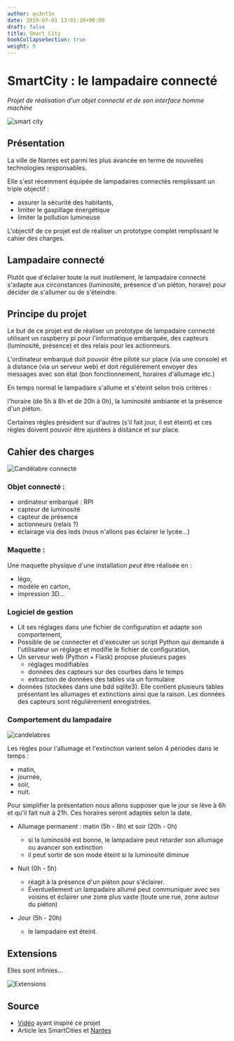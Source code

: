 ```yaml
---
author: qu3nt1n
date: 2019-07-01 13:01:10+00:00
draft: false
title: Smart City
bookCollapseSection: true
weight: 9
---
```



# SmartCity : le lampadaire connecté

_Projet de réalisation d'un objet connecté et de son interface homme machine_

![smart city](https://images.itnewsinfo.com/lmi/articles/grande/000000065177.jpg)

## Présentation

La ville de Nantes est parmi les plus avancée en terme de nouvelles technologies
responsables.

Elle s'est récemment équipée de lampadaires connectés remplissant un triple
objectif :

* assurer la sécurité des habitants,
* limiter le gaspillage énergétique
* limiter la pollution lumineuse

L'objectif de ce projet est de réaliser un prototype complet remplissant le
cahier des charges.

## Lampadaire connecté

Plutôt que d'éclairer toute la nuit inutilement, le lampadaire connecté s'adapte
aux circonstances (luminosité, présence d'un piéton, horaire) pour décider
de s'allumer ou de s'éteindre.

## Principe du projet

Le but de ce projet est de réaliser un prototype de lampadaire connecté
utilisant un raspberry pi pour l'informatique embarquée, des capteurs
(luminosité, présence) et des relais pour les actionneurs.

L'ordinateur embarqué doit pouvoir être piloté sur place (via une console) et à
distance (via un serveur web) et doit régulièrement envoyer des messages avec
son état (bon fonctionnement, horaires d'allumage etc.)

En temps normal le lampadaire s'allume et s'éteint selon trois critères :

l'horaire (de 5h à 8h et de 20h à 0h), la luminosité ambiante et la présence
d'un piéton.

Certaines règles président sur d'autres (s'il fait jour, il est éteint) et
ces règles doivent pouvoir être ajustées à distance et sur place.

## Cahier des charges

![Candélabre connecté](https://atelier.bnpparibas/uploads/archives/_illustrations/2016/09/Bouygues%20Citybox.jpg)

### Objet connecté :

* ordinateur embarqué : RPI
* capteur de luminosité
* capteur de présence
* actionneurs (relais ?)
* éclairage via des leds (nous n'allons pas éclairer le lycée...)

### Maquette :

Une maquette physique d'une installation _peut_ être réalisée en :

* légo,
* modèle en carton,
* impression 3D...

### Logiciel de gestion

* Lit ses réglages dans une fichier de configuration et adapte son comportement,
* Possible de se connecter et d'exécuter un script Python qui demande à
  l'utilisateur un réglage et modifie le fichier de configuration,
* Un serveur web (Python + Flask) propose plusieurs pages
  * réglages modifiables
  * données des capteurs sur des courbes dans le temps
  * extraction de données des tables via un formulaire
* données (stockées dans une bdd sqlite3). Elle contient plusieurs tables
  présentant les allumages et extinctions ainsi que la raison. Les données des
  capteurs sont régulièrement enregistrées.


### Comportement du  lampadaire

![candelabres](https://encrypted-tbn0.gstatic.com/images?q=tbn:ANd9GcQOPreVtU2RtuYy0wA2fjHNixRNuBPTSH7r4wMnMfDpZidxkOGc2w)

Les règles pour l'allumage et l'extinction varient selon 4 périodes dans le
temps :

* matin,
* journée,
* soir,
* nuit.

Pour simplifier la présentation nous allons supposer que le jour se lève à 6h
et qu'il fait nuit à 21h. Ces horaires seront adaptés selon la date.

* Allumage permanent : matin (5h - 8h) et soir (20h - 0h)
  * si la luminosité est bonne, le lampadaire peut retarder son allumage ou
  avancer son extinction
  * il peut sortir de son mode éteint si la luminosité diminue

* Nuit (0h - 5h)

  * réagit à la présence d'un piéton pour s'éclairer.
  * Éventuellement un lampadaire allumé peut communiquer avec ses voisins
    et éclairer une zone plus vaste (toute une rue, zone autour du piéton)

* Jour (5h - 20h)

  * le lampadaire est éteint.

## Extensions

Elles sont infinies...

![Extensions](https://i.pinimg.com/736x/61/6c/bf/616cbf5b768a6b2744f2207134cdb51d.jpg)

## Source

* [Vidéo](https://youtu.be/JC2VCzYAnC8?t=2159) ayant inspiré ce projet
* Article les SmartCities et [Nantes](https://leshorizons.net/2019/02/28/exemples-smart-city-france/)
